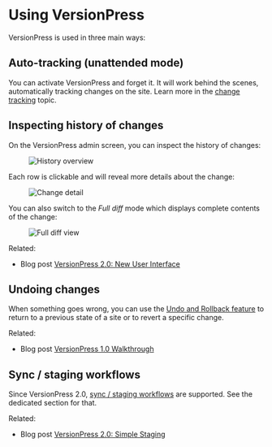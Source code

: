 # Using VersionPress #

VersionPress is used in three main ways:


## Auto-tracking (unattended mode)

You can activate VersionPress and forget it. It will work behind the scenes, automatically tracking changes on the site. Learn more in the [change tracking](../feature-focus/change-tracking) topic. 


## Inspecting history of changes

On the VersionPress admin screen, you can inspect the history of changes:

<figure style="width: 90%;">
  <img src="https://cloud.githubusercontent.com/assets/101152/26038386/9ea8e4b4-3907-11e7-9eea-5393c6f0a300.png" alt="History overview" /> 
</figure>

Each row is clickable and will reveal more details about the change:

<figure style="width: 90%;">
  <img src="https://cloud.githubusercontent.com/assets/101152/26038391/b496372c-3907-11e7-875c-460c4b7fcae3.png" alt="Change detail" /> 
</figure>

You can also switch to the *Full diff* mode which displays complete contents of the change:

<figure style="width: 90%;">
  <img src="https://cloud.githubusercontent.com/assets/101152/26038396/c7cab840-3907-11e7-84e8-012f15159111.png" alt="Full diff view" /> 
</figure>

Related:

 - Blog post [VersionPress 2.0: New User Interface](https://blog.versionpress.net/2015/09/versionpress-2-0-new-user-interface/)


## Undoing changes

When something goes wrong, you can use the [Undo and Rollback feature](../feature-focus/undo-and-rollback) to return to a previous state of a site or to revert a specific change.

Related:

 - Blog post [VersionPress 1.0 Walkthrough](https://blog.versionpress.net/2015/05/versionpress-1-0-walkthrough/)


## Sync / staging workflows

Since VersionPress 2.0, [sync / staging workflows](../sync) are supported. See the dedicated section for that.

Related:

 - Blog post [VersionPress 2.0: Simple Staging](https://blog.versionpress.net/2015/09/versionpress-2-0-staging/)
